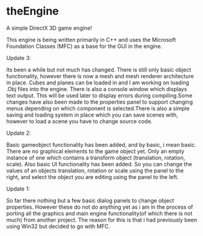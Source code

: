 # theEngine
A simple DirectX 3D game engine!

This engine is being written primarily in C++ and uses the Microsoft Foundation Classes (MFC) as a base for the GUI in the engine.


Update 3:

Its been a while but not much has changed. There is still only basic object functionality, however there is now a mesh and mesh renderer architecture in place. Cubes and planes can be loaded in and I am working on loading .Obj files into the engine. There is also a console window which displays text output. This will be used later to display errors during compiling.Some changes have also been made to the properties panel to support changing menus depending on which component is selected.There is also a simple saving and loading system in place which you can save scenes with, however to load a scene you have to change source code.

 
Update 2:

Basic gameobject functionality has been added, and by basic, i mean basic. There are no graphical elements to the game object yet. Only an empty instance of one which contains a transform object (translation, rotation, scale). Also basic UI functionality has been added. So you can change the values of an objects translation, rotation or scale using the panel to the right, and select the object you are editing using the panel to the left.


Update 1:

So far there nothing but a few basic dialog panels to change object properties. However these do not do anything yet as i am in the process of porting all the graphics and main engine functionality(of which there is not much) from another project. The reason for this is that i had previously been using Win32 but decided to go with MFC.
